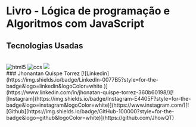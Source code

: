 # Livro - Lógica de programação e Algoritmos com JavaScript
## Tecnologias Usadas

<div style="display: inline_block"><br>
    <img aling="center" alt="html5" src="https://img.shields.io/badge/HTML5-E34F26?style=for-the-badge&logo=html5&logoColor=white"/>
    <img aling="center" alt="ccs" src="https://img.shields.io/badge/CSS3-1572B6?style=for-the-badge&logo=css3&logoColor=white"/>
    <img aling="center" src="https://img.shields.io/badge/JavaScript-323330?style=for-the-badge&logo=javascript&logoColor=F7DF1E"/>
</div>
### Jhonantan Quispe Torrez
[![Linkedin](https://img.shields.io/badge/LinkedIn-0077B5?style=for-the-badge&logo=linkedin&logoColor=white
)](https://www.linkedin.com/in/jhonatan-quispe-torrez-360b60198/)[![Instagram](https://img.shields.io/badge/Instagram-E4405F?style=for-the-badge&logo=instagram&logoColor=white)](https://www.instagram.com/)[![Github](https://img.shields.io/badge/GitHub-100000?style=for-the-badge&logo=github&logoColor=white)](https://github.com/JhowQT)

